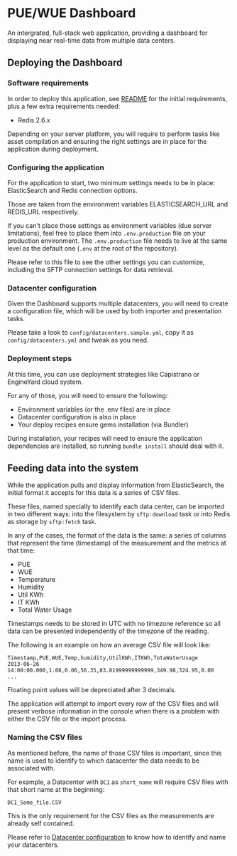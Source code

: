 # PUE/WUE Dashboard

An intergrated, full-stack web application, providing a dashboard for
displaying near real-time data from multiple data centers.

## Deploying the Dashboard

### Software requirements

In order to deploy this application, see [README](README.md) for the initial
requirements, plus a few extra requirements needed:

- Redis 2.6.x

Depending on your server platform, you will require to perform tasks like
asset compilation and ensuring the right settings are in place for the
application during deployment.

### Configuring the application

For the application to start, two minimum settings needs to be in place:
ElasticSearch and Redis connection options.

Those are taken from the environment variables ELASTICSEARCH_URL and REDIS_URL
respectively.

If you can't place those settings as environment variables (due server
limitations), feel free to place them into `.env.production` file on your
production environment. The `.env.production` file needs to live at the same
level as the default one (`.env` at the root of the repository).

Please refer to this file to see the other settings you can customize, including
the SFTP connection settings for data retrieval.

### Datacenter configuration

Given the Dashboard supports multiple datacenters, you will need to create a
configuration file, which will be used by both importer and presentation tasks.

Please take a look to `config/datacenters.sample.yml`, copy it as
`config/datacenters.yml` and tweak as you need.

### Deployment steps

At this time, you can use deployment strategies like Capistrano or EngineYard
cloud system.

For any of those, you will need to ensure the following:

- Environment variables (or the .env files) are in place
- Datacenter configuration is also in place
- Your deploy recipes ensure gems installation (via Bundler)

During installation, your recipes will need to ensure the application
dependencies are installed, so running `bundle install` should deal with it.

## Feeding data into the system

While the application pulls and display information from ElasticSearch, the
initial format it accepts for this data is a series of CSV files.

These files, named specially to identify each data center, can be imported in
two different ways: into the filesystem by `sftp:download` task or into Redis
as storage by `sftp:fetch` task.

In any of the cases, the format of the data is the same: a series of columns
that represent the time (timestamp) of the measurement and the metrics at that
time:

- PUE
- WUE
- Temperature
- Humidity
- Util KWh
- IT KWh
- Total Water Usage

Timestamps needs to be stored in UTC with no timezone reference so all data
can be presented independently of the timezone of the reading.

The following is an example on how an average CSV file will look like:

    Timestamp,PUE,WUE,Temp,humidity,UtilKWh,ITKWh,TotaWaterUsage
    2013-06-26 14:00:00.000,1.08,0.06,56.35,83.81999999999999,349.98,324.95,0.00
    ...

Floating point values will be depreciated after 3 decimals.

The application will attempt to import every row of the CSV files and will
present verbose information in the console when there is a problem with either
the CSV file or the import process.

### Naming the CSV files

As mentioned before, the name of those CSV files is important, since this name
is used to identify to which datacenter the data needs to be associated with.

For example, a Datacenter with `DC1` as `short_name` will require CSV files
with that short name at the beginning:

    DC1_Some_file.CSV

This is the only requirement for the CSV files as the measurements are already
self contained.

Please refer to [Datacenter configuration](#datacenter-configuration) to know
how to identify and name your datacenters.
